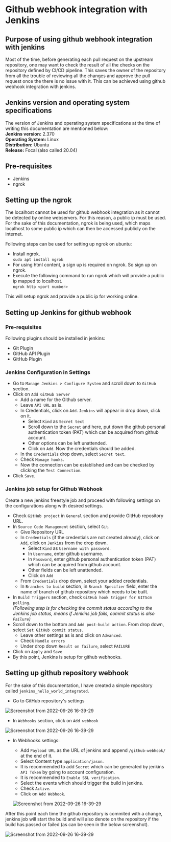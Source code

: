# Github webhook integration with Jenkins
## Purpose of using github webhook integration with jenkins
Most of the time, before generating each pull request on the upstream repository, one may want to check the result of all the checks on the repository defined by CI/CD pipeline. This saves the owner of the repository from all the trouble of reviewing all the changes and approve the pull request once the there is no issue with it. This can be achieved using github webhook integration with jenkins.
## Jenkins version and operating system specifications
The version of Jenkins and operating system specifications at the time of writing this documentation are mentioned below:  
**Jenkins version:** 2.370  
**Operating System:** Linux  
**Distribution:** Ubuntu  
**Release:** Focal (also called 20.04)

## Pre-requisites
- Jenkins
- ngrok

## Setting up the ngrok
The localhost cannot be used for github webhook integration as it cannot be detected by online webservers. For this reason, a public ip must be used. For the sake of this documentation, ngrok is being used, which maps localhost to some public ip which can then be accessed publicly on the internet.  
  
Following steps can be used for setting up ngrok on ubuntu:
- Install ngrok.  
`sudo apt install ngrok`
- For using html content, a sign up is required on ngrok. So sign up on ngrok.
- Execute the following command to run ngrok which will provide a public ip mapped to localhost.  
`ngrok http <port number>`  

This will setup ngrok and provide a public ip for working online.
## Setting up Jenkins for github webhook
### Pre-requisites
Following plugins should be installed in jenkins:
- Git Plugin
- GitHub API Plugin
- GitHub Plugin
### Jenkins Configuration in Settings
- Go to `Manage Jenkins > Configure System` and scroll down to `GitHub` section.  
- Click on `Add GitHub Server` 
    - Add a name for the Github server. 
    - Leave `API URL` as is. 
    - In Credentials, click on `Add`. `Jenkins` will appear in drop down, click on it. 
        - Select `Kind` as `Secret text`
        - Scroll down to the `Secret` and here, put down the github personal authentication token (PAT) which can be acquired from github account.
        - Other options can be left unattended.
        - Click on `Add`. Now the credentials should be added.
    - In the `Credentials` drop down, select `Secret text`.
    - Check `Manage hooks`.
    - Now the connection can be established and can be checked by clicking the `Test Connection`.
- Click `Save`.  
### Jenkins job setup for Github Webhook
Create a new jenkins freestyle job and proceed with following settings on the configurations along with desired settings.
- Check `GitHub project` in `General` section and provide GitHub repository URL.
- In `Source Code Management` section, select `Git`.
    - Give Repository URL
    - In `Credentials` (if the credentials are not created already), click on `Add`, click on `Jenkins` from the drop down.
        - Select `Kind` as `Username with password`. 
        - In `Username`, enter github username.
        - In `Password`, enter github personal authentication token (PAT) which can be acquired from github account.
        - Other fields can be left unattended.
        - Click on `Add`
    - From `Credentials` drop down, select your added credentials.
    - In `Branches to build` section, in `Branch Specifier` field, enter the name of branch of github repository which needs to be built.
- In `Build Triggers` section, check `GitHub hook trigger for GITScm polling`.  
 _(Following step is for checking the commit status according to the Jenkins job status, means if Jenkins job fails, commit status is also `Failure`)_  
- Scroll down to the bottom and `Add post-build action`. From drop down, select `Set GitHub commit status`.
    - Leave other settings as is and click on `Advanced`.
    - Check `Handle errors`
    - Under drop down `Result on failure`, select `FAILURE`
- Click on `Apply` and `Save`
- By this point, Jenkins is setup for github webhooks.

## Setting up github repository webhook
For the sake of this documentation, I have created a simple repository called `jenkins_hello_world_integrated`.
- Go to GitHub repository's settings  
  

![Screenshot from 2022-09-26 16-39-29](https://user-images.githubusercontent.com/99069972/192272619-657a40c5-ef9e-4a48-a2b0-17217ebcac70.png)  
  
- In `Webhooks` section, click on `Add webhook`  
  

![Screenshot from 2022-09-26 16-39-29](https://user-images.githubusercontent.com/99069972/192310841-ac0cdbd0-e515-445b-aca6-5875d5ff1583.png)  
  

- In Webhooks settings:
    - Add `Payload URL` as the URL of jenkins and append `/github-webhook/` at the end of it.
    - Select Content type `application/jason`.
    - It is recommended to add `Secret` which can be generated by jenkins `API Token` by going to account configuration.
    - It is recommended to `Enable SSL verification`.
    - Select the events which should trigger the build in jenkins.
    - Check `Active`.
    - Click on `Add Webhook`.  
      

    ![Screenshot from 2022-09-26 16-39-29](https://user-images.githubusercontent.com/99069972/192312918-03082be8-2c61-44a6-8165-dc24591db5ba.png)  
      
After this point each time the github repository is commited with a change, jenkins job will start the build and will also denote on the repository if the build has passed or failed (as can be seen in the below screenshot).
  
![Screenshot from 2022-09-26 16-39-29](https://user-images.githubusercontent.com/99069972/192314484-a761bb98-5fbe-4303-9627-d42ff1f096e1.png)
